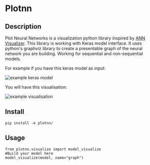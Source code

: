 # Plotnn

## Description

Plot Neural Networks is a visualization python library inspired by [ANN Visualizer](https://github.com/Prodicode/ann-visualizer). This library is working with Keras model interface. It uses python's graphviz library to create a presentable graph of the neural network you are building. Working for sequential and non-sequential models.

For example if you have this keras model as input:

![example keras model](https://image.ibb.co/fxcPzf/graph-test.png)

You will have this visualisation:

![example visualisation](https://image.ibb.co/cWJxKf/visual.png)

## Install

```
pip install -e plotnn/
```

## Usage

```
from plotnn.visualize import model_visualize
#Build your model here
model_visualize(model, name="graph")
```
